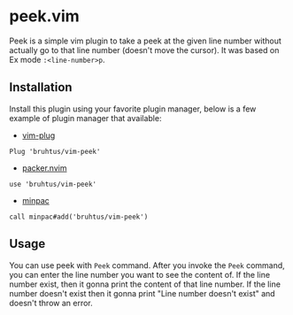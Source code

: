 # peek.vim

Peek is a simple vim plugin to take a peek at the given line number without actually go to that line number (doesn't move the cursor). It was based on Ex mode `:<line-number>p`.

## Installation

Install this plugin using your favorite plugin manager, below is a few example of plugin manager that available:
- [vim-plug](https://github.com/junegunn/vim-plug)
```vim
Plug 'bruhtus/vim-peek'
```
- [packer.nvim](https://github.com/wbthomason/packer.nvim)
```vim
use 'bruhtus/vim-peek'
```
- [minpac](https://github.com/k-takata/minpac)
```vim
call minpac#add('bruhtus/vim-peek')
```

## Usage

You can use peek with `Peek` command. After you invoke the `Peek` command, you can enter the line number you want to see the content of. If the line number exist, then it gonna print the content of that line number. If the line number doesn't exist then it gonna print "Line number doesn't exist" and doesn't throw an error.
